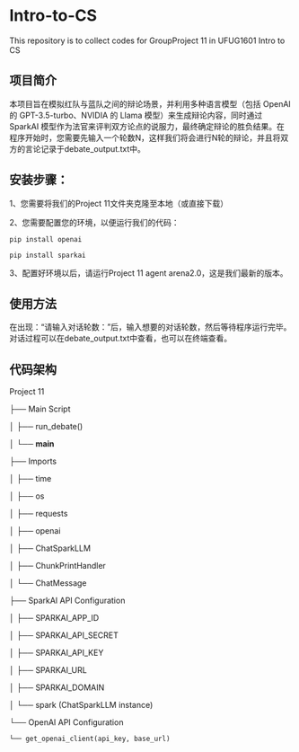 # Intro-to-CS

 This repository is to collect codes for GroupProject 11 in UFUG1601 Intro to CS

## 项目简介
本项目旨在模拟红队与蓝队之间的辩论场景，并利用多种语言模型（包括 OpenAI 的 GPT-3.5-turbo、NVIDIA 的 Llama 模型）来生成辩论内容，同时通过 SparkAI 模型作为法官来评判双方论点的说服力，最终确定辩论的胜负结果。在程序开始时，您需要先输入一个轮数N，这样我们将会进行N轮的辩论，并且将双方的言论记录于debate_output.txt中。

## 安装步骤：
1、您需要将我们的Project 11文件夹克隆至本地（或直接下载）

2、您需要配置您的环境，以便运行我们的代码：

    pip install openai

    pip install sparkai

3、配置好环境以后，请运行Project 11 agent arena2.0，这是我们最新的版本。

## 使用方法
在出现：“请输入对话轮数：”后，输入想要的对话轮数，然后等待程序运行完毕。对话过程可以在debate_output.txt中查看，也可以在终端查看。

## 代码架构
Project 11

├── Main Script

│   ├── run_debate()

│   └── __main__

├── Imports

│   ├── time

│   ├── os

│   ├── requests

│   ├── openai

│   ├── ChatSparkLLM

│   ├── ChunkPrintHandler

│   └── ChatMessage

├── SparkAI API Configuration

│   ├── SPARKAI_APP_ID

│   ├── SPARKAI_API_SECRET

│   ├── SPARKAI_API_KEY

│   ├── SPARKAI_URL

│   ├── SPARKAI_DOMAIN

│   └── spark (ChatSparkLLM instance)

└── OpenAI API Configuration

    └── get_openai_client(api_key, base_url)

